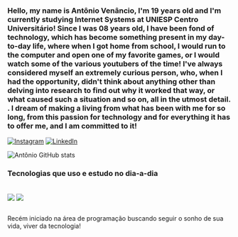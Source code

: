 ### Hello, my name is Antônio Venâncio, I'm 19 years old and I'm currently studying Internet Systems at UNIESP Centro Universitário! Since I was 08 years old, I have been fond of technology, which has become something present in my day-to-day life, where when I got home from school, I would run to the computer and open one of my favorite games, or I would watch some of the various youtubers of the time! I've always considered myself an extremely curious person, who, when I had the opportunity, didn't think about anything other than delving into research to find out why it worked that way, or what caused such a situation and so on, all in the utmost detail. . I dream of making a living from what has been with me for so long, from this passion for technology and for everything it has to offer me, and I am committed to it!


[![Instagram](https://img.shields.io/badge/Instagram-E4405F?style=for-the-badge&logo=instagram&logoColor=white)](https://www.instagram.com/_nettoomlo/)
[![LinkedIn](https://img.shields.io/badge/LinkedIn-0077B5?style=for-the-badge&logo=linkedin&logoColor=white
)](https://www.linkedin.com/in/ant%C3%B4nio-ven%C3%A2ncio-0b5522270/)

![Antônio GitHub stats](https://github-readme-stats.vercel.app/api?username=nettoomlo&show_icons=true&theme=dracula)

### Tecnologias que uso e estudo no dia-a-dia

<div style= "display: inline_block"><br/>
 <img align= "center" src= "https://img.shields.io/badge/Python-14354C?style=for-the-badge&logo=python&logoColor=white">
  <img align= "center" src= "https://img.shields.io/badge/HTML5-E34F26?style=for-the-badge&logo=html5&logoColor=white">  
</div><br/>

Recém iniciado na área de programação buscando seguir o sonho de sua vida, viver da tecnologia!

